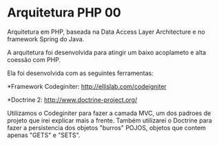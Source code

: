 Arquitetura PHP 00
================
Arquitetura em PHP, baseada na Data Access Layer Architecture e no framework Spring do Java.

A arquitetura foi desenvolvida para atingir um baixo acoplameto e alta coessão com PHP.

Ela foi desenvolvida com as seguintes ferramentas:

*Framework Codeginiter: http://ellislab.com/codeigniter

*Doctrine 2: http://www.doctrine-project.org/

Utilizamos o Codeginiter para fazer a camada MVC, um dos padroes de projeto que irei explicar mais a frente. Também utilizarei o Doctrine para fazer a persistencia dos objetos "burros" POJOS, objetos que contem apenas "GETS" e "SETS".
